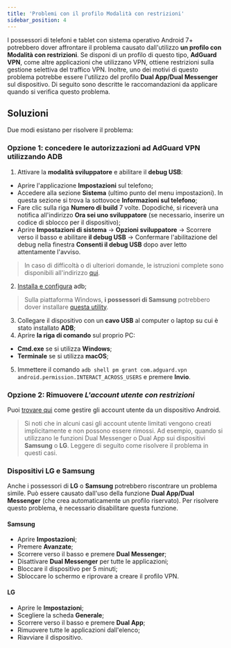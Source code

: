```yaml
---
title: 'Problemi con il profilo Modalità con restrizioni'
sidebar_position: 4
---
```


I possessori di telefoni e tablet con sistema operativo Android 7+ potrebbero dover affrontare il problema causato dall'utilizzo **un profilo con Modalità con restrizioni**. Se disponi di un profilo di questo tipo, **AdGuard VPN**, come altre applicazioni che utilizzano VPN, ottiene restrizioni sulla gestione selettiva del traffico VPN. Inoltre, uno dei motivi di questo problema potrebbe essere l'utilizzo del profilo **Dual App/Dual Messenger** sul dispositivo. Di seguito sono descritte le raccomandazioni da applicare quando si verifica questo problema.

## Soluzioni

Due modi esistano per risolvere il problema:

### Opzione 1: concedere le autorizzazioni ad AdGuard VPN utilizzando ADB

1. Attivare la **modalità sviluppatore** e abilitare il **debug USB**:
- Aprire l'applicazione **Impostazioni** sul telefono;
- Accedere alla sezione **Sistema** (ultimo punto del menu impostazioni). In questa sezione si trova la sottovoce **Informazioni sul telefono**;
- Fare clic sulla riga **Numero di build** 7 volte. Dopodiché, si riceverà una notifica all'indirizzo **Ora sei uno sviluppatore** (se necessario, inserire un codice di sblocco per il dispositivo);
- Aprire **Impostazioni di sistema** → **Opzioni sviluppatore** → Scorrere verso il basso e abilitare **il debug USB** → Confermare l'abilitazione del debug nella finestra **Consenti il debug USB** dopo aver letto attentamente l'avviso.

> In caso di difficoltà o di ulteriori domande, le istruzioni complete sono disponibili all'indirizzo [qui](https://developer.android.com/studio/debug/dev-options).

2. [Installa e configura](https://www.xda-developers.com/install-adb-windows-macos-linux/) adb;
> Sulla piattaforma Windows, **i possessori di Samsung** potrebbero dover installare [questa utility](https://developer.samsung.com/mobile/android-usb-driver.html).

3. Collegare il dispositivo con un **cavo USB** al computer o laptop su cui è stato installato **ADB**;
4. Aprire **la riga di comando** sul proprio PC:
- **Cmd.exe** se si utilizza **Windows**;
- **Terminale** se si utilizza **macOS**;
5. Immettere il comando `adb shell pm grant com.adguard.vpn android.permission.INTERACT_ACROSS_USERS` e premere **Invio**.

### Opzione 2: Rimuovere *L'account utente con restrizioni*

Puoi [trovare qui](https://support.google.com/a/answer/6223444?hl=en) come gestire gli account utente da un dispositivo Android.

> Si noti che in alcuni casi gli account utente limitati vengono creati implicitamente e non possono essere rimossi. Ad esempio, quando si utilizzano le funzioni Dual Messenger o Dual App sui dispositivi **Samsung** o **LG**. Leggere di seguito come risolvere il problema in questi casi.

### Dispositivi LG e Samsung

Anche i possessori di **LG** o **Samsung** potrebbero riscontrare un problema simile. Può essere causato dall'uso della funzione **Dual App/Dual Messenger** (che crea automaticamente un profilo riservato). Per risolvere questo problema, è necessario disabilitare questa funzione.

#### Samsung

- Aprire **Impostazioni**;
- Premere **Avanzate**;
- Scorrere verso il basso e premere **Dual Messenger**;
- Disattivare **Dual Messenger** per tutte le applicazioni;
- Bloccare il dispositivo per 5 minuti;
- Sbloccare lo schermo e riprovare a creare il profilo VPN.

#### LG

- Aprire le **Impostazioni**;
- Scegliere la scheda **Generale**;
- Scorrere verso il basso e premere **Dual App**;
- Rimuovere tutte le applicazioni dall'elenco;
- Riavviare il dispositivo.